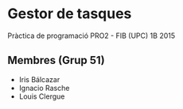 Gestor de tasques
================================================
Pràctica de programació PRO2 - FIB (UPC) 1B 2015

Membres (Grup 51)
-----------------
* Iris Bálcazar
* Ignacio Rasche
* Louis Clergue
